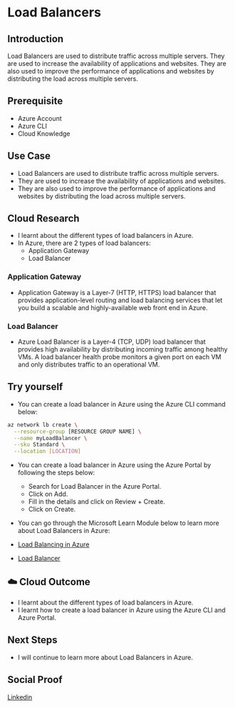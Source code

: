 # Load Balancers

## Introduction

Load Balancers are used to distribute traffic across multiple servers. They are used to increase the availability of applications and websites. They are also used to improve the performance of applications and websites by distributing the load across multiple servers.

## Prerequisite

- Azure Account
- Azure CLI
- Cloud Knowledge

## Use Case

- Load Balancers are used to distribute traffic across multiple servers.
- They are used to increase the availability of applications and websites.
- They are also used to improve the performance of applications and websites by distributing the load across multiple servers.

## Cloud Research

- I learnt about the different types of load balancers in Azure.
- In Azure, there are 2 types of load balancers:
  - Application Gateway
  - Load Balancer

### Application Gateway

- Application Gateway is a Layer-7 (HTTP, HTTPS) load balancer that provides application-level routing and load balancing services that let you build a scalable and highly-available web front end in Azure.

### Load Balancer

- Azure Load Balancer is a Layer-4 (TCP, UDP) load balancer that provides high availability by distributing incoming traffic among healthy VMs. A load balancer health probe monitors a given port on each VM and only distributes traffic to an operational VM.

## Try yourself

- You can create a load balancer in Azure using the Azure CLI command below:

```bash
az network lb create \
  --resource-group [RESOURCE GROUP NAME] \
  --name myLoadBalancer \
  --sku Standard \
  --location [LOCATION]
```

- You can create a load balancer in Azure using the Azure Portal by following the steps below:
  - Search for Load Balancer in the Azure Portal.
  - Click on Add.
  - Fill in the details and click on Review + Create.
  - Click on Create.

- You can go through the Microsoft Learn Module below to learn more about Load Balancers in Azure:
- [Load Balancing in Azure](https://docs.microsoft.com/en-us/learn/modules/load-balancing-in-azure/)
- [Load Balancer](https://docs.microsoft.com/en-us/azure/load-balancer/load-balancer-overview)

## ☁️ Cloud Outcome

- I learnt about the different types of load balancers in Azure.
- I learnt how to create a load balancer in Azure using the Azure CLI and Azure Portal.

## Next Steps

- I will continue to learn more about Load Balancers in Azure.

## Social Proof

[Linkedin](https://www.linkedin.com/feed/update/urn:li:share:7115007365594152960/)